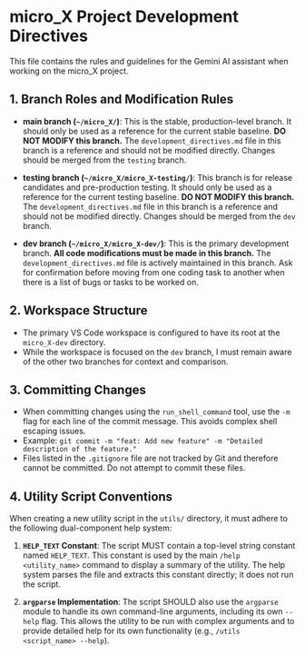 # micro_X Project Development Directives

This file contains the rules and guidelines for the Gemini AI assistant when working on the micro_X project.

## 1. Branch Roles and Modification Rules

- **main branch (`~/micro_X/`)**: This is the stable, production-level branch. It should only be used as a reference for the current stable baseline. **DO NOT MODIFY this branch.** The `development_directives.md` file in this branch is a reference and should not be modified directly. Changes should be merged from the `testing` branch.

- **testing branch (`~/micro_X/micro_X-testing/`)**: This branch is for release candidates and pre-production testing. It should only be used as a reference for the current testing baseline. **DO NOT MODIFY this branch.** The `development_directives.md` file in this branch is a reference and should not be modified directly. Changes should be merged from the `dev` branch.

- **dev branch (`~/micro_X/micro_X-dev/`)**: This is the primary development branch. **All code modifications must be made in this branch.** The `development_directives.md` file is actively maintained in this branch. Ask for confirmation before moving from one coding task to another when there is a list of bugs or tasks to be worked on.

## 2. Workspace Structure

- The primary VS Code workspace is configured to have its root at the `micro_X-dev` directory.
- While the workspace is focused on the `dev` branch, I must remain aware of the other two branches for context and comparison.

## 3. Committing Changes

- When committing changes using the `run_shell_command` tool, use the `-m` flag for each line of the commit message. This avoids complex shell escaping issues.
- Example: `git commit -m "feat: Add new feature" -m "Detailed description of the feature."`
- Files listed in the `.gitignore` file are not tracked by Git and therefore cannot be committed. Do not attempt to commit these files.

## 4. Utility Script Conventions

When creating a new utility script in the `utils/` directory, it must adhere to the following dual-component help system:

1.  **`HELP_TEXT` Constant**: The script MUST contain a top-level string constant named `HELP_TEXT`. This constant is used by the main `/help <utility_name>` command to display a summary of the utility. The help system parses the file and extracts this constant directly; it does not run the script.

2.  **`argparse` Implementation**: The script SHOULD also use the `argparse` module to handle its own command-line arguments, including its own `--help` flag. This allows the utility to be run with complex arguments and to provide detailed help for its own functionality (e.g., `/utils <script_name> --help`).
